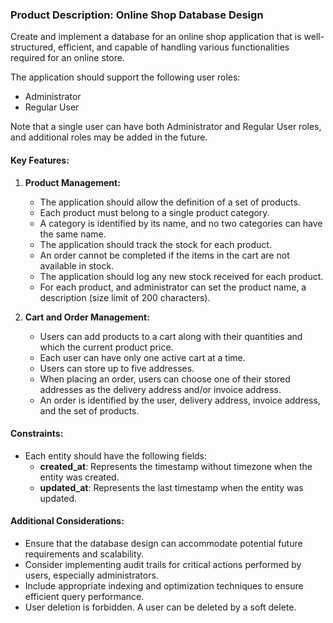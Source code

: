 ### Product Description: Online Shop Database Design

Create and implement a database for an online shop application that is well-structured, efficient, and capable of handling various functionalities required for an online store.

The application should support the following user roles:
* Administrator
* Regular User

Note that a single user can have both Administrator and Regular User roles, and additional roles may be added in the future.

#### Key Features:

1. **Product Management:**
    * The application should allow the definition of a set of products.
    * Each product must belong to a single product category.
    * A category is identified by its name, and no two categories can have the same name.
    * The application should track the stock for each product.
    * An order cannot be completed if the items in the cart are not available in stock.
    * The application should log any new stock received for each product.
    * For each product, and administrator can set the product name, a description (size limit of 200 characters).

2. **Cart and Order Management:**
    * Users can add products to a cart along with their quantities and which the current product price.
    * Each user can have only one active cart at a time.
    * Users can store up to five addresses.
    * When placing an order, users can choose one of their stored addresses as the delivery address and/or invoice address.
    * An order is identified by the user, delivery address, invoice address, and the set of products.

#### Constraints:
* Each entity should have the following fields:
    * **created_at**: Represents the timestamp without timezone when the entity was created.
    * **updated_at**: Represents the last timestamp when the entity was updated.

#### Additional Considerations:
* Ensure that the database design can accommodate potential future requirements and scalability.
* Consider implementing audit trails for critical actions performed by users, especially administrators.
* Include appropriate indexing and optimization techniques to ensure efficient query performance.
* User deletion is forbidden. A user can be deleted by a soft delete. 